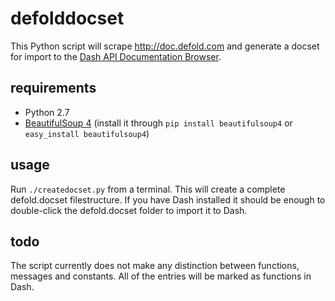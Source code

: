 defolddocset
============

This Python script will scrape http://doc.defold.com and generate a docset for import to the [Dash API Documentation Browser](http://kapeli.com/dash).

requirements
------------
* Python 2.7
* [BeautifulSoup 4](http://www.crummy.com/software/BeautifulSoup/) (install it through `pip install beautifulsoup4` or `easy_install beautifulsoup4`)

usage
-----
Run `./createdocset.py` from a terminal. This will create a complete defold.docset filestructure. If you have Dash installed it should be enough to double-click the defold.docset folder to import it to Dash.

todo
----
The script currently does not make any distinction between functions, messages and constants. All of the entries will be marked as functions in Dash.
